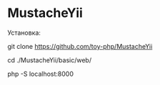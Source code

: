 # MustacheYii

Установка:

git clone https://github.com/toy-php/MustacheYii

cd ./MustacheYii/basic/web/

php -S localhost:8000
